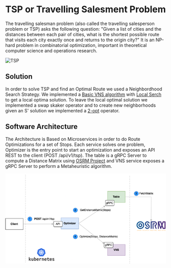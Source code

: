 # TSP or Travelling Salesment Problem

The travelling salesman problem (also called the travelling salesperson problem or TSP) asks the following question: "Given a list of cities and the distances between each pair of cities, what is the shortest possible route that visits each city exactly once and returns to the origin city?" It is an NP-hard problem in combinatorial optimization, important in theoretical computer science and operations research.

![TSP](https://imgs.search.brave.com/SjpwRU3ZvtxnOGEvqI8LXInktWQTOZTu7vvmSIrcEUg/rs:fit:1200:989:1/g:ce/aHR0cHM6Ly9jby1l/bnp5bWUuZnIvd3At/Y29udGVudC91cGxv/YWRzLzIwMjAvMDYv/dHNwLmpwZw)

## Solution

In order to solve TSP and find an Optimal Route we used a Neighbordhood Search Strategy.
We implemented a [Basic VNS algorithm](https://en.wikipedia.org/wiki/Variable_neighborhood_search) with [Local Serch](https://en.wikipedia.org/wiki/Local_search_(optimization)) to get a local optima solution. To leave the local optimal solution we implemented a swap skaker operator and to create new neighborhoods given an S' solution we implemented a [2-opt](https://en.wikipedia.org/wiki/2-opt) operator.

## Software Architecture

The Architecture is Based on Microservices in order to do Route Optimizations for a set of Stops. Each service solves one problem, Optimizer is the entry point to start an optimization and exposes an API REST to the client (POST /api/v1/tsp). The table is a gRPC Server to compute a Distance Matrix using [OSRM Project](https://project-osrm.org/) and VNS service exposes a gRPC Server to perform a Metaheuristic algorithm.

<p align="center">
  <img src="./architecture.png" />
</p>
